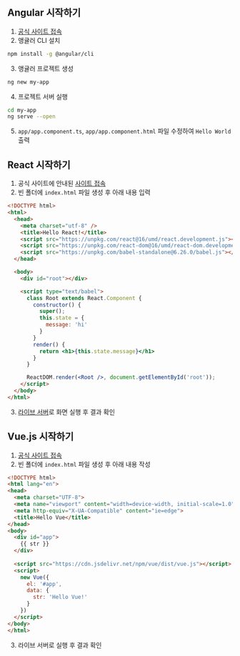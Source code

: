 ## Angular 시작하기

1. [공식 사이트 접속](https://angular.io/guide/setup-local)
2. 앵귤러 CLI 설치

```bash
npm install -g @angular/cli
```

3. 앵귤러 프로젝트 생성

```bash
ng new my-app
```

4. 프로젝트 서버 실행

```bash
cd my-app
ng serve --open
```

5. `app/app.component.ts`, `app/app.component.html` 파일 수정하여 `Hello World` 출력

## React 시작하기

1. 공식 사이트에 안내된 [사이트 접속](https://www.taniarascia.com/getting-started-with-react/)
2. 빈 폴더에 `index.html` 파일 생성 후 아래 내용 입력

```html
<!DOCTYPE html>
<html>
  <head>
    <meta charset="utf-8" />
    <title>Hello React!</title>
    <script src="https://unpkg.com/react@16/umd/react.development.js"></script>
    <script src="https://unpkg.com/react-dom@16/umd/react-dom.development.js"></script>
    <script src="https://unpkg.com/babel-standalone@6.26.0/babel.js"></script>
  </head>

  <body>
    <div id="root"></div>

    <script type="text/babel">
      class Root extends React.Component {
        constructor() {
          super();
          this.state = {
            message: 'hi'
          }
        }
        render() {
          return <h1>{this.state.message}</h1>
        }
      }

      ReactDOM.render(<Root />, document.getElementById('root'));
    </script>
  </body>
</html>
```

3. [라이브 서버](https://marketplace.visualstudio.com/items?itemName=ritwickdey.LiveServer)로 화면 실행 후 결과 확인

## Vue.js 시작하기

1. [공식 사이트 접속](https://vuejs.org/v2/guide/#Getting-Started)
2. 빈 폴더에 `index.html` 파일 생성 후 아래 내용 작성

```html
<!DOCTYPE html>
<html lang="en">
<head>
  <meta charset="UTF-8">
  <meta name="viewport" content="width=device-width, initial-scale=1.0">
  <meta http-equiv="X-UA-Compatible" content="ie=edge">
  <title>Hello Vue</title>
</head>
<body>
  <div id="app">
    {{ str }}
  </div>
  
  <script src="https://cdn.jsdelivr.net/npm/vue/dist/vue.js"></script>
  <script>
    new Vue({
      el: '#app',
      data: {
        str: 'Hello Vue!'
      }
    })
  </script>
</body>
</html>
```

3. 라이브 서버로 실행 후 결과 확인
